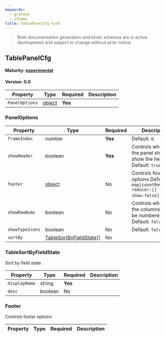 ```yaml
---
keywords:
  - grafana
  - schema
title: TablePanelCfg kind
---
```

> Both documentation generation and kinds schemas are in active development and subject to change without prior notice.

## TablePanelCfg

#### Maturity: [experimental](../../../maturity/#experimental)
#### Version: 0.0



| Property       | Type                    | Required | Description |
|----------------|-------------------------|----------|-------------|
| `PanelOptions` | [object](#paneloptions) | **Yes**  |             |

### PanelOptions

| Property        | Type                                              | Required | Description                                                                    |
|-----------------|---------------------------------------------------|----------|--------------------------------------------------------------------------------|
| `frameIndex`    | number                                            | **Yes**  | Default: `0`.                                                                  |
| `showHeader`    | boolean                                           | **Yes**  | Controls whether the panel should show the header Default: `true`.             |
| `footer`        | [object](#footer)                                 | No       | Controls footer options Default: `map[countRows:false reducer:[] show:false]`. |
| `showRowNums`   | boolean                                           | No       | Controls whether the columns should be numbered Default: `false`.              |
| `showTypeIcons` | boolean                                           | No       | Default: `false`.                                                              |
| `sortBy`        | [TableSortByFieldState](#tablesortbyfieldstate)[] | No       |                                                                                |

### TableSortByFieldState

Sort by field state

| Property      | Type    | Required | Description |
|---------------|---------|----------|-------------|
| `displayName` | string  | **Yes**  |             |
| `desc`        | boolean | No       |             |

### Footer

Controls footer options

| Property | Type | Required | Description |
|----------|------|----------|-------------|


